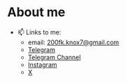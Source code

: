 
# About me

<!-- **Niminull/Niminull** is a ✨ _special_ ✨ repository because its `README.md` (this file) appears on your GitHub profile. -->

<!-- Here are some ideas to get you started: -->
<!-- - 🔭 I’m currently working on my resume -->

<!-- - 🌱 I’m currently learning ... -->
<!-- - 👯 I’m looking to collaborate on ... -->
<!-- - 🤔 I’m looking for help with ... -->
<!-- - 💬 Ask me about ... -->
- 📫 Links to me:
    - email: 200fk.knox7@gmail.com
    - [Telegram](https://t.me/niminull0101)
    - [Telegram Channel](https://t.me/half_moon007)
    - [Instagram](https://www.instagram.com/niminull0101)
    - [X](https://x.com/niminull0101)
<!-- - 😄 Pronouns: ... -->
<!-- - ⚡ Fun fact: ... -->
